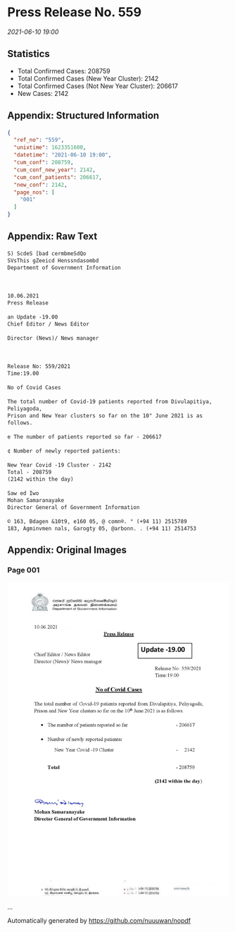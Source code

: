 
# Press Release No. 559
*2021-06-10 19:00*
## Statistics
* Total Confirmed Cases: 208759
* Total Confirmed Cases (New Year Cluster): 2142
* Total Confirmed Cases (Not New Year Cluster): 206617
* New Cases: 2142




## Appendix: Structured Information
```json
{
  "ref_no": "559",
  "unixtime": 1623351600,
  "datetime": "2021-06-10 19:00",
  "cum_conf": 208759,
  "cum_conf_new_year": 2142,
  "cum_conf_patients": 206617,
  "new_conf": 2142,
  "page_nos": [
    "001"
  ]
}
```

## Appendix: Raw Text
```text
S) ScdeS [bad cermbmeSdQo
SVsThis gZeeicd Henssndasombd
Department of Government Information

 

10.06.2021
Press Release

an Update -19.00
Chief Editor / News Editor

Director (News)/ News manager

 

Release No: 559/2021
Time:19.00

No of Covid Cases

The total number of Covid-19 patients reported from Divulapitiya, Peliyagoda,
Prison and New Year clusters so far on the 10" June 2021 is as follows.

e The number of patients reported so far - 206617

¢ Number of newly reported patients:

New Year Covid -19 Cluster - 2142
Total - 208759
(2142 within the day)

Saw ed Iwo
Mohan Samaranayake
Director General of Government Information

© 163, Bdagen &10t9, e160 05, @ comn®. ° (+94 11) 2515789
183, Agminvmen nals, Garogty 05, @arbonn. . (+94 11) 2514753

```

## Appendix: Original Images

### Page 001

![page_no](https://raw.githubusercontent.com/nuuuwan/nopdf_data/main/nopdf.dgigovlk.ref559.page001.jpeg)
        

...

Automatically generated by https://github.com/nuuuwan/nopdf

    
    